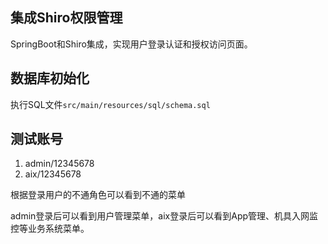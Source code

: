 ## 集成Shiro权限管理

SpringBoot和Shiro集成，实现用户登录认证和授权访问页面。

## 数据库初始化

执行SQL文件`src/main/resources/sql/schema.sql`

## 测试账号

1. admin/12345678
2. aix/12345678

根据登录用户的不通角色可以看到不通的菜单

admin登录后可以看到用户管理菜单，aix登录后可以看到App管理、机具入网监控等业务系统菜单。
